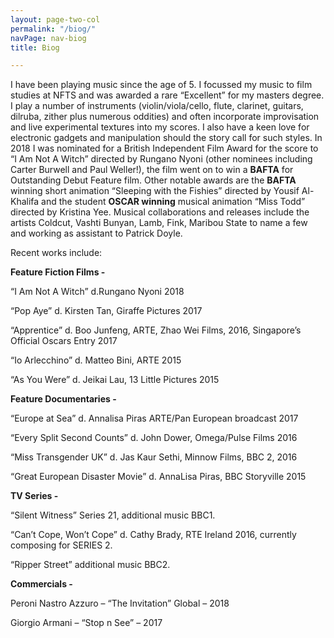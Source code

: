 ```yaml
---
layout: page-two-col
permalink: "/biog/"
navPage: nav-biog
title: Biog

---
```

I have been playing music since the age of 5. I focussed my music to film studies at NFTS and was awarded a rare “Excellent” for my masters degree. I play a number of instruments (violin/viola/cello, flute, clarinet, guitars, dilruba, zither plus numerous oddities) and often incorporate improvisation and live experimental textures into my scores. I also have a keen love for electronic gadgets and manipulation should the story call for such styles. In 2018 I was nominated for a British Independent Film Award for the score to “I Am Not A Witch” directed by Rungano Nyoni (other nominees including Carter Burwell and Paul Weller!), the film went on to win a **BAFTA** for Outstanding Debut Feature film. Other notable awards are the **BAFTA** winning short animation “Sleeping with the Fishies” directed by Yousif Al-Khalifa and the student **OSCAR winning** musical animation “Miss Todd” directed by Kristina Yee. Musical collaborations and releases include the artists Coldcut, Vashti Bunyan, Lamb, Fink, Maribou State to name a few and working as assistant to Patrick Doyle.

Recent works include:

**Feature Fiction Films -**

“I Am Not A Witch” d.Rungano Nyoni 2018

“Pop Aye” d. Kirsten Tan, Giraffe Pictures 2017

“Apprentice” d. Boo Junfeng, ARTE, Zhao Wei Films, 2016, Singapore’s Official Oscars Entry 2017

“Io Arlecchino” d. Matteo Bini, ARTE 2015

“As You Were” d. Jeikai Lau, 13 Little Pictures 2015

**Feature Documentaries -**

“Europe at Sea” d. Annalisa Piras ARTE/Pan European broadcast 2017

“Every Split Second Counts” d. John Dower, Omega/Pulse Films 2016

“Miss Transgender UK” d. Jas Kaur Sethi, Minnow Films, BBC 2, 2016

“Great European Disaster Movie” d. AnnaLisa Piras, BBC Storyville 2015

**TV Series -**

“Silent Witness” Series 21, additional music BBC1.

“Can’t Cope, Won’t Cope” d. Cathy Brady, RTE Ireland 2016, currently composing for SERIES 2.

“Ripper Street” additional music BBC2.

**Commercials -**

Peroni Nastro Azzuro – “The Invitation” Global – 2018

Giorgio Armani – “Stop n See” – 2017